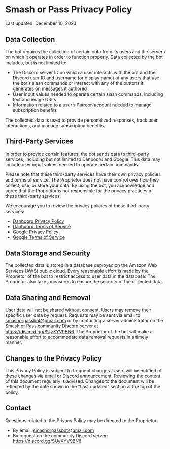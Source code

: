 # Smash or Pass Privacy Policy

Last updated: December 10, 2023

## Data Collection

The bot requires the collection of certain data from its users and the servers on which it operates in order to function properly. Data collected by the bot includes, but is not limited to:

- The Discord server ID on which a user interacts with the bot and the Discord user ID and username (or display name) of any users that use the bot’s slash commands or interact with any of the buttons it generates on messages it authored
- User input values needed to operate certain slash commands, including text and image URLs
- Information related to a user’s Patreon account needed to manage subscription benefits

The collected data is used to provide personalized responses, track user interactions, and manage subscription benefits.

## Third-Party Services

In order to provide certain features, the bot sends data to third-party services, including but not limited to Danbooru and Google. This data may include user input values needed to operate certain commands. 

Please note that these third-party services have their own privacy policies and terms of service. The Proprietor does not have control over how they collect, use, or store your data. By using the bot, you acknowledge and agree that the Proprietor is not responsible for the privacy practices of these third-party services.

We encourage you to review the privacy policies of these third-party services:

- [Danbooru Privacy Policy](https://danbooru.donmai.us/privacy)
- [Danbooru Terms of Service](https://danbooru.donmai.us/terms_of_service)
- [Google Privacy Policy](https://policies.google.com/privacy)
- [Google Terms of Service](https://policies.google.com/terms)

## Data Storage and Security

The collected data is stored in a database deployed on the Amazon Web Services (AWS) public cloud. Every reasonable effort is made by the Proprietor of the bot to restrict access to user data in the database. The Proprietor also takes measures to ensure the security of the collected data.

## Data Sharing and Removal

User data will not be shared without consent. Users may remove their specific user data by request. Requests may be sent via email to smashorpassbot@gmail.com or by contacting a server administrator on the Smash or Pass community Discord server at https://discord.gg/SUyXYV9BN6. The Proprietor of the bot will make a reasonable effort to accommodate data removal requests in a timely manner.

## Changes to the Privacy Policy

This Privacy Policy is subject to frequent changes. Users will be notified of these changes via email or Discord announcement. Reviewing the content of this document regularly is advised. Changes to the document will be reflected by the date shown in the “Last updated” section at the top of the policy.

## Contact

Questions related to the Privacy Policy may be directed to the Proprietor:

- By email: smashorpassbot@gmail.com
- By request on the community Discord server: https://discord.gg/SUyXYV9BN6
